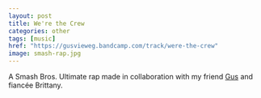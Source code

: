 ```yaml
---
layout: post
title: We're the Crew
categories: other
tags: [music]
href: "https://gusvieweg.bandcamp.com/track/were-the-crew"
image: smash-rap.jpg
---
```


A Smash Bros. Ultimate rap made in collaboration with my friend
[Gus](https://www.gusvieweg.com/) and fiancée Brittany.


